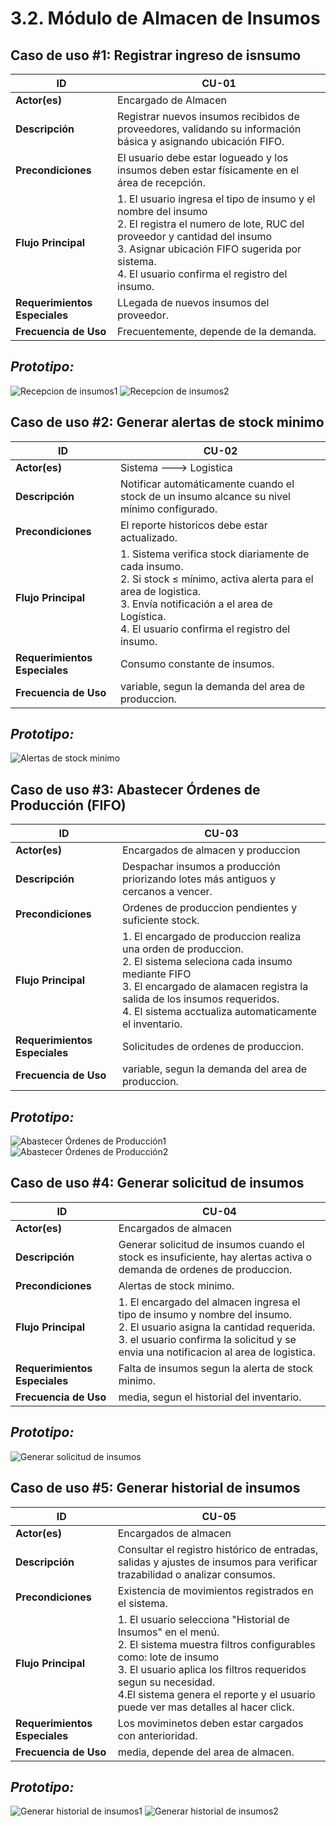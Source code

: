 # 3.2. Módulo de Almacen de Insumos 

## **Caso de uso #1: Registrar ingreso de isnsumo**

| **ID**               | CU-01                                                                   |
|----------------------|-------------------------------------------------------------------------|
| **Actor(es)**        | Encargado de Almacen                                            |
| **Descripción**      | Registrar nuevos insumos recibidos de proveedores, validando su información básica y asignando ubicación FIFO.           |
| **Precondiciones**   | El usuario debe estar logueado y los insumos deben estar físicamente en el área de recepción.           |
| **Flujo Principal**  | 1. El usuario ingresa el tipo de insumo y el nombre del insumo  <br> 2. El registra el numero de lote, RUC del proveedor y cantidad del insumo  <br> 3. Asignar ubicación FIFO sugerida por sistema. <br> 4. El usuario confirma el registro del insumo. |
| **Requerimientos Especiales** | LLegada de nuevos insumos del proveedor.    |
| **Frecuencia de Uso**| Frecuentemente, depende de la demanda.    

## *Prototipo:*
![Recepcion de insumos1](Prototipos/RecepcionInsumosF1.png)
![Recepcion de insumos2](Prototipos/RecepcionInsumosF2.png)

## **Caso de uso #2: Generar alertas de stock minimo**

| **ID**               | CU-02                                                                   |
|----------------------|-------------------------------------------------------------------------|
| **Actor(es)**        | Sistema ---> Logistica                                            |
| **Descripción**      | Notificar automáticamente cuando el stock de un insumo alcance su nivel mínimo configurado.           |
| **Precondiciones**   | El reporte historicos debe estar actualizado.           |
| **Flujo Principal**  | 1. Sistema verifica stock diariamente de cada insumo.  <br> 2. Si stock ≤ mínimo, activa alerta para el area de logistica. <br> 3.  Envía notificación a el area de Logística. <br> 4. El usuario confirma el registro del insumo. |
| **Requerimientos Especiales** | Consumo constante de insumos.    |
| **Frecuencia de Uso**| variable, segun la demanda del area de produccion.    

## *Prototipo:*
![Alertas de stock minimo](Prototipos/alertas-stock.png)

## **Caso de uso #3:  Abastecer Órdenes de Producción (FIFO)**

| **ID**               | CU-03                                                                   |
|----------------------|-------------------------------------------------------------------------|
| **Actor(es)**        | Encargados de almacen y produccion                                            |
| **Descripción**      | Despachar insumos a producción priorizando lotes más antiguos y cercanos a vencer.          |
| **Precondiciones**   | Ordenes de produccion pendientes y suficiente stock.           |
| **Flujo Principal**  | 1. El encargado de produccion realiza una orden de produccion.  <br> 2. El sistema seleciona cada insumo mediante FIFO <br> 3.  El encargado de alamacen registra la salida de los insumos requeridos. <br> 4. El sistema acctualiza automaticamente el inventario. |
| **Requerimientos Especiales** | Solicitudes de ordenes de produccion.    |
| **Frecuencia de Uso**| variable, segun la demanda del area de produccion.    

## *Prototipo:*
![Abastecer Órdenes de Producción1](Prototipos/AbastecimientoF1.png)
![Abastecer Órdenes de Producción2](Prototipos/AbastecimientoF2.PNG)

## **Caso de uso #4:  Generar solicitud de insumos**

| **ID**               | CU-04                                                                   |
|----------------------|-------------------------------------------------------------------------|
| **Actor(es)**        | Encargados de almacen                                           |
| **Descripción**      | Generar solicitud de insumos cuando el stock es insuficiente, hay alertas activa o demanda de ordenes de produccion.         |
| **Precondiciones**   | Alertas de stock minimo. |
| **Flujo Principal**  | 1. El encargado del almacen ingresa el tipo de insumo y nombre del insumo.  <br> 2. El usuario asigna la cantidad requerida. <br> 3.  el usuario confirma la solicitud y se envia una notificacion al area de logistica. |
| **Requerimientos Especiales** | Falta de insumos segun la alerta de stock minimo.    |
| **Frecuencia de Uso**| media, segun el historial del inventario.    

## *Prototipo:*
![Generar solicitud de insumos](Prototipos/SolicitudInsumosF.PNG)

## **Caso de uso #5:  Generar historial de insumos**

| **ID**               | CU-05                                                                 |
|----------------------|-------------------------------------------------------------------------|
| **Actor(es)**        | Encargados de almacen                                           |
| **Descripción**      | Consultar el registro histórico de entradas, salidas y ajustes de insumos para verificar trazabilidad o analizar consumos.        |
| **Precondiciones**   | Existencia de movimientos registrados en el sistema. |
| **Flujo Principal**  | 1. El usuario selecciona "Historial de Insumos" en el menú.  <br> 2. El sistema muestra filtros configurables como: lote de insumo <br> 3.  El usuario aplica los filtros requeridos segun su necesidad. <br> 4.El sistema genera el reporte y el usuario puede ver mas detalles al hacer click.|
| **Requerimientos Especiales** | Los moviminetos deben estar cargados con anterioridad.    |
| **Frecuencia de Uso**| media, depende del area de almacen.    

## *Prototipo:*
![Generar historial de insumos1](Prototipos/HistorialF1.png)
![Generar historial de insumos2](Prototipos/HistorialF2.png)
